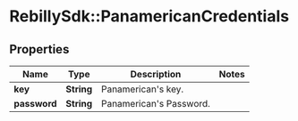 # RebillySdk::PanamericanCredentials

## Properties
Name | Type | Description | Notes
------------ | ------------- | ------------- | -------------
**key** | **String** | Panamerican&#x27;s key. | 
**password** | **String** | Panamerican&#x27;s Password. | 

